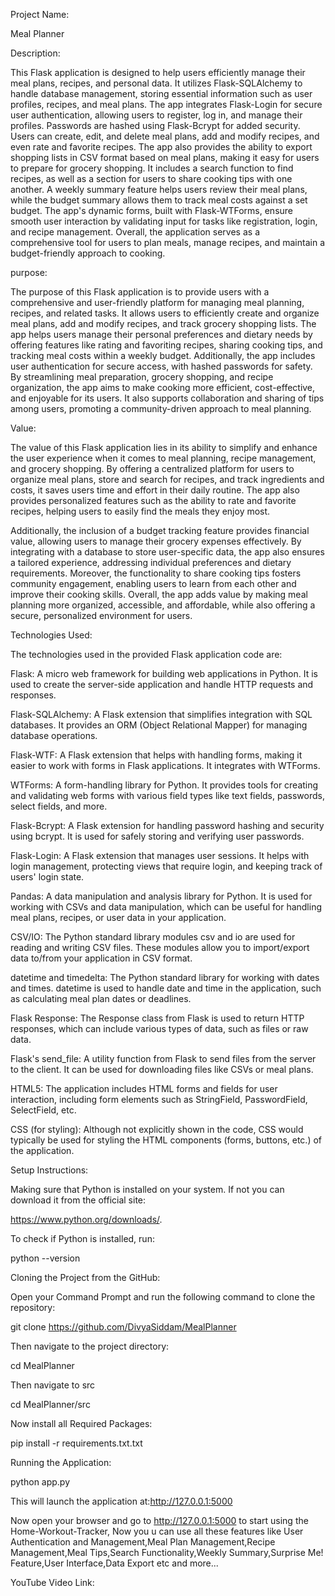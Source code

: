 Project Name: 

Meal Planner

Description:

This Flask application is designed to help users efficiently manage their meal plans, recipes, and personal data. It utilizes Flask-SQLAlchemy to handle database management, storing essential information such as user profiles, recipes, and meal plans. The app integrates Flask-Login for secure user authentication, allowing users to register, log in, and manage their profiles. Passwords are hashed using Flask-Bcrypt for added security. Users can create, edit, and delete meal plans, add and modify recipes, and even rate and favorite recipes. The app also provides the ability to export shopping lists in CSV format based on meal plans, making it easy for users to prepare for grocery shopping. It includes a search function to find recipes, as well as a section for users to share cooking tips with one another. A weekly summary feature helps users review their meal plans, while the budget summary allows them to track meal costs against a set budget. The app's dynamic forms, built with Flask-WTForms, ensure smooth user interaction by validating input for tasks like registration, login, and recipe management. Overall, the application serves as a comprehensive tool for users to plan meals, manage recipes, and maintain a budget-friendly approach to cooking.

purpose:

The purpose of this Flask application is to provide users with a comprehensive and user-friendly platform for managing meal planning, recipes, and related tasks. It allows users to efficiently create and organize meal plans, add and modify recipes, and track grocery shopping lists. The app helps users manage their personal preferences and dietary needs by offering features like rating and favoriting recipes, sharing cooking tips, and tracking meal costs within a weekly budget. Additionally, the app includes user authentication for secure access, with hashed passwords for safety. By streamlining meal preparation, grocery shopping, and recipe organization, the app aims to make cooking more efficient, cost-effective, and enjoyable for its users. It also supports collaboration and sharing of tips among users, promoting a community-driven approach to meal planning.

Value:

The value of this Flask application lies in its ability to simplify and enhance the user experience when it comes to meal planning, recipe management, and grocery shopping. By offering a centralized platform for users to organize meal plans, store and search for recipes, and track ingredients and costs, it saves users time and effort in their daily routine. The app also provides personalized features such as the ability to rate and favorite recipes, helping users to easily find the meals they enjoy most.

Additionally, the inclusion of a budget tracking feature provides financial value, allowing users to manage their grocery expenses effectively. By integrating with a database to store user-specific data, the app also ensures a tailored experience, addressing individual preferences and dietary requirements. Moreover, the functionality to share cooking tips fosters community engagement, enabling users to learn from each other and improve their cooking skills. Overall, the app adds value by making meal planning more organized, accessible, and affordable, while also offering a secure, personalized environment for users.

Technologies Used: 

The technologies used in the provided Flask application code are:

Flask: A micro web framework for building web applications in Python. It is used to create the server-side application and handle HTTP requests and responses.

Flask-SQLAlchemy: A Flask extension that simplifies integration with SQL databases. It provides an ORM (Object Relational Mapper) for managing database operations.

Flask-WTF: A Flask extension that helps with handling forms, making it easier to work with forms in Flask applications. It integrates with WTForms.

WTForms: A form-handling library for Python. It provides tools for creating and validating web forms with various field types like text fields, passwords, select fields, and more.

Flask-Bcrypt: A Flask extension for handling password hashing and security using bcrypt. It is used for safely storing and verifying user passwords.

Flask-Login: A Flask extension that manages user sessions. It helps with login management, protecting views that require login, and keeping track of users' login state.

Pandas: A data manipulation and analysis library for Python. It is used for working with CSVs and data manipulation, which can be useful for handling meal plans, recipes, or user data in your application.

CSV/IO: The Python standard library modules csv and io are used for reading and writing CSV files. These modules allow you to import/export data to/from your application in CSV format.

datetime and timedelta: The Python standard library for working with dates and times. datetime is used to handle date and time in the application, such as calculating meal plan dates or deadlines.

Flask Response: The Response class from Flask is used to return HTTP responses, which can include various types of data, such as files or raw data.

Flask's send_file: A utility function from Flask to send files from the server to the client. It can be used for downloading files like CSVs or meal plans.

HTML5: The application includes HTML forms and fields for user interaction, including form elements such as StringField, PasswordField, SelectField, etc.

CSS (for styling): Although not explicitly shown in the code, CSS would typically be used for styling the HTML components (forms, buttons, etc.) of the application.

Setup Instructions: 

Making sure that Python is installed on your system. If not you can download it from the official site: 

https://www.python.org/downloads/.

To check if Python is installed, run:

python --version

Cloning the Project from the GitHub:

Open your Command Prompt and run the following command to clone the repository:

git clone https://github.com/DivyaSiddam/MealPlanner

Then navigate to the project directory:

cd MealPlanner

Then navigate to src

cd MealPlanner/src

Now install all Required Packages:

pip install -r requirements.txt.txt

Running the Application:

python app.py

This will launch the application at:http://127.0.0.1:5000

Now open your browser and go to http://127.0.0.1:5000 to start using the Home-Workout-Tracker, Now you u can use all these features like User Authentication and Management,Meal Plan Management,Recipe Management,Meal Tips,Search Functionality,Weekly Summary,Surprise Me! Feature,User Interface,Data Export etc and  more... 

YouTube Video Link:








